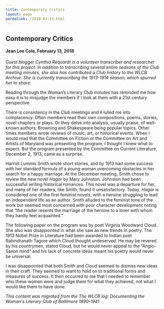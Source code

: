 ```yaml
---
title: Contemporary Critics
layout: page
permalink: /2018-02-13.html
---
```

<style>
    #maincontent{
        font-size:1.4em;
    }
</style>

## Contemporary Critics
#### Jean Lee Cole, February 13, 2018

*Guest blogger Cynthia Requardt is a volunteer transcriber and researcher for this project. In addition to transcribing several entire seasons of the Club meeting minutes, she also has contributed a Club history to the WLCB Archive. She is currently transcribing the 1913-1914 season, which spurred her to share:*

Reading through the Woman’s Literary Club minutes has reminded me how easy it is to misjudge the members if I look at them with a 21st century perspective.

There is consistency in the Club meetings and it lulled me into complacency. Often members read their own compositions, poems, stories, novel chapters or plays. Or they delve into analysis, usually praise, of well-known authors; Browning and Shakespeare being popular topics. Other times members wrote reviews of music, art, or historical events. When I would read that the Committee on Fiction or the Committee on Art and Artists of Maryland was presenting the program, I thought I knew what to expect. But the program presented by the Committee on Current Literature, December 2, 1913, came as a surprise.

Harriet Lummis Smith wrote short stories, and by 1913 had some success with her standard formula of a young woman overcoming obstacles in her search for a happy marriage. At the December meeting, Smith chose to review the new novel *Hagar* by Mary Johnston. Johnston had been successful writing historical romances. This novel was a departure for her, and many of her readers, like Smith, found it unsatisfactory. Today, *Hagar* is considered one of the first feminist novels, with a heroine struggling to lead an independent life as an author. Smith alluded to the feminist tone of the work but seemed most concerned with poor character development noting that “the reader resents the marriage of the heroine to a lover with whom they hardly feel acquainted.”

The following paper on the program was by poet Virginia Woodward Cloud. She also was disappointed in what she saw as new trends in poetry. The 1913 Nobel Prize in Literature had been awarded to Indian poet Rabindranath Tagore which Cloud thought undeserved. He may be revered by his countrymen, stated Cloud, but he would never appeal to the “Anglo-Saxon mind” and his lack of concrete ideas meant his poetry would never be universal.

I was disappointed that both Smith and Cloud seemed to dismiss new ideas in their craft. They seemed to want to hold on to traditional forms and measures of success. It then occurred to me that I needed to remember who these women were and judge them for what they achieved, not what I would like them to have done.

*This content was migrated from the The WLCB log: Documenting the Woman's Literary Club of Baltimore 1890-1941*